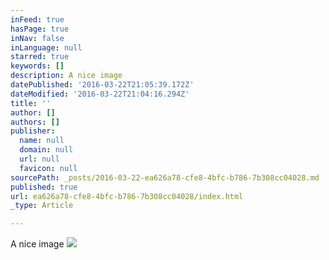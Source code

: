 ```yaml
---
inFeed: true
hasPage: true
inNav: false
inLanguage: null
starred: true
keywords: []
description: A nice image
datePublished: '2016-03-22T21:05:39.172Z'
dateModified: '2016-03-22T21:04:16.294Z'
title: ''
author: []
authors: []
publisher:
  name: null
  domain: null
  url: null
  favicon: null
sourcePath: _posts/2016-03-22-ea626a78-cfe8-4bfc-b786-7b308cc04028.md
published: true
url: ea626a78-cfe8-4bfc-b786-7b308cc04028/index.html
_type: Article

---
```

A nice image
![](https://the-grid-user-content.s3-us-west-2.amazonaws.com/3fea3a7a-b70e-4708-8d5e-8b1b813f74f5.jpg)